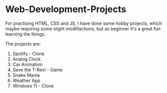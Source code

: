 # Web-Development-Projects
For practising HTML, CSS and JS, I have done some hobby projects, which maybe requiring some slight modifiactions, but as beginner it's a great fun learning the things.

The projects are:

1.  Spotify - Clone
2.  Analog Clock
3.  Car Animation
4.  Save the T-Rex! - Game
5.  Snake Mania
6.  Weather App
7.  Windows 11 - Clone
